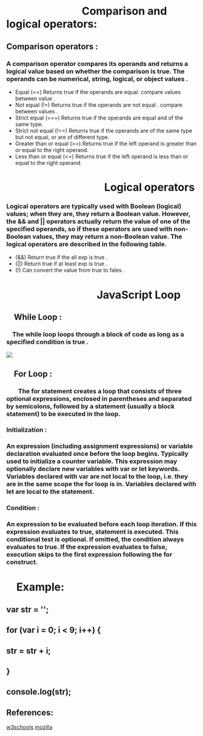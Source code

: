 # &nbsp; &nbsp; &nbsp; &nbsp; &nbsp; &nbsp; &nbsp; &nbsp; &nbsp; &nbsp; &nbsp; &nbsp; &nbsp; &nbsp; &nbsp; Comparison and logical operators:

## Comparison operators :
### A comparison operator compares its operands and returns a logical value based on whether the comparison is true. The operands can be numerical, string, logical, or object values .

- Equal (==) Returns true if the operands are equal. compare values between value .
- Not equal (!=) Returns true if the operands are not equal . compare  between values .
- Strict equal (===) Returns true if the operands are equal and of the same type.
- Strict not equal (!==) Returns true if the operands are of the same type but not equal, or are of different type.
- Greater than or equal (>=)	Returns true if the left operand is greater than or equal to the right operand.
- Less than or equal (<=)	Returns true if the left operand is less than or equal to the right     operand.

# &nbsp; &nbsp; &nbsp; &nbsp; &nbsp; &nbsp; &nbsp; &nbsp; &nbsp; &nbsp; &nbsp; &nbsp;&nbsp; &nbsp; &nbsp;&nbsp; &nbsp; &nbsp;&nbsp; &nbsp; &nbsp; Logical operators

### Logical operators are typically used with Boolean (logical) values; when they are, they return a Boolean value. However, the && and || operators actually return the value of one of the specified operands, so if these operators are used with non-Boolean values, they may return a non-Boolean value. The logical operators are described in the following table.

- (&&) Return true if the all exp is true .
- (||) Return true if at least exp is true .
- (!)  Can convert the value from true to fales .
   
# &nbsp; &nbsp; &nbsp; &nbsp; &nbsp; &nbsp; &nbsp; &nbsp; &nbsp; &nbsp; &nbsp; &nbsp; &nbsp; &nbsp; &nbsp; &nbsp; &nbsp; &nbsp;  JavaScript Loop



##  &nbsp; &nbsp; While Loop : 

### &nbsp; &nbsp; The while loop loops through a block of code as long as a specified condition is true .

![](https://simplesnippets.tech/wp-content/uploads/2018/10/while-loop-in-javascript-featured-image-1280x720.jpg)

## &nbsp; &nbsp; For Loop :
### &nbsp; &nbsp; &nbsp; &nbsp; The for statement creates a loop that consists of three optional expressions, enclosed in parentheses and separated by semicolons, followed by a statement (usually a block statement) to be executed in the loop.


### Initialization :
### An expression (including assignment expressions) or variable declaration evaluated once before the loop begins. Typically used to initialize a counter variable. This expression may optionally declare new variables with var or let keywords. Variables declared with var are not local to the loop, i.e. they are in the same scope the for loop is in. Variables declared with let are local to the statement.

### Condition :
### An expression to be evaluated before each loop iteration. If this expression evaluates to true, statement is executed. This conditional test is optional. If omitted, the condition always evaluates to true. If the expression evaluates to false, execution skips to the first expression following the for construct.


# &nbsp; &nbsp; Example:
## var str = '';

## for (var i = 0; i < 9; i++) {
##  str = str + i;
## }

## console.log(str);

## References:

[w3schools](https://www.w3schools.com/)
[mozilla](https://developer.mozilla.org/en-US/docs/Web/JavaScript/Reference/Statements/for)